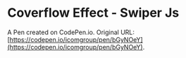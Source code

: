 # Coverflow Effect - Swiper Js

A Pen created on CodePen.io. Original URL: [https://codepen.io/icomgroup/pen/bGyNOeY](https://codepen.io/icomgroup/pen/bGyNOeY).

